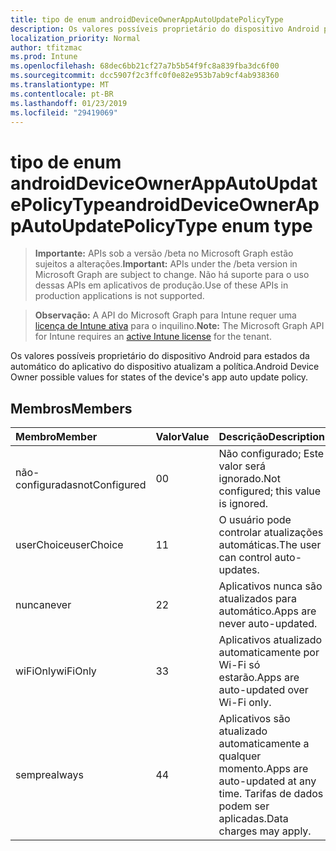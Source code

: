 ```yaml
---
title: tipo de enum androidDeviceOwnerAppAutoUpdatePolicyType
description: Os valores possíveis proprietário do dispositivo Android para estados da automático do aplicativo do dispositivo atualizam a política.
localization_priority: Normal
author: tfitzmac
ms.prod: Intune
ms.openlocfilehash: 68dec6bb21cf27a7b5b54f9fc8a839fba3dc6f00
ms.sourcegitcommit: dcc5907f2c3ffc0f0e82e953b7ab9cf4ab938360
ms.translationtype: MT
ms.contentlocale: pt-BR
ms.lasthandoff: 01/23/2019
ms.locfileid: "29419069"
---
```

# <a name="androiddeviceownerappautoupdatepolicytype-enum-type"></a><span data-ttu-id="cee03-103">tipo de enum androidDeviceOwnerAppAutoUpdatePolicyType</span><span class="sxs-lookup"><span data-stu-id="cee03-103">androidDeviceOwnerAppAutoUpdatePolicyType enum type</span></span>

> <span data-ttu-id="cee03-104">**Importante:** APIs sob a versão /beta no Microsoft Graph estão sujeitos a alterações.</span><span class="sxs-lookup"><span data-stu-id="cee03-104">**Important:** APIs under the /beta version in Microsoft Graph are subject to change.</span></span> <span data-ttu-id="cee03-105">Não há suporte para o uso dessas APIs em aplicativos de produção.</span><span class="sxs-lookup"><span data-stu-id="cee03-105">Use of these APIs in production applications is not supported.</span></span>

> <span data-ttu-id="cee03-106">**Observação:** A API do Microsoft Graph para Intune requer uma [licença de Intune ativa](https://go.microsoft.com/fwlink/?linkid=839381) para o inquilino.</span><span class="sxs-lookup"><span data-stu-id="cee03-106">**Note:** The Microsoft Graph API for Intune requires an [active Intune license](https://go.microsoft.com/fwlink/?linkid=839381) for the tenant.</span></span>

<span data-ttu-id="cee03-107">Os valores possíveis proprietário do dispositivo Android para estados da automático do aplicativo do dispositivo atualizam a política.</span><span class="sxs-lookup"><span data-stu-id="cee03-107">Android Device Owner possible values for states of the device's app auto update policy.</span></span>

## <a name="members"></a><span data-ttu-id="cee03-108">Membros</span><span class="sxs-lookup"><span data-stu-id="cee03-108">Members</span></span>
|<span data-ttu-id="cee03-109">Membro</span><span class="sxs-lookup"><span data-stu-id="cee03-109">Member</span></span>|<span data-ttu-id="cee03-110">Valor</span><span class="sxs-lookup"><span data-stu-id="cee03-110">Value</span></span>|<span data-ttu-id="cee03-111">Descrição</span><span class="sxs-lookup"><span data-stu-id="cee03-111">Description</span></span>|
|:---|:---|:---|
|<span data-ttu-id="cee03-112">não-configuradas</span><span class="sxs-lookup"><span data-stu-id="cee03-112">notConfigured</span></span>|<span data-ttu-id="cee03-113">0</span><span class="sxs-lookup"><span data-stu-id="cee03-113">0</span></span>|<span data-ttu-id="cee03-114">Não configurado; Este valor será ignorado.</span><span class="sxs-lookup"><span data-stu-id="cee03-114">Not configured; this value is ignored.</span></span>|
|<span data-ttu-id="cee03-115">userChoice</span><span class="sxs-lookup"><span data-stu-id="cee03-115">userChoice</span></span>|<span data-ttu-id="cee03-116">1</span><span class="sxs-lookup"><span data-stu-id="cee03-116">1</span></span>|<span data-ttu-id="cee03-117">O usuário pode controlar atualizações automáticas.</span><span class="sxs-lookup"><span data-stu-id="cee03-117">The user can control auto-updates.</span></span>|
|<span data-ttu-id="cee03-118">nunca</span><span class="sxs-lookup"><span data-stu-id="cee03-118">never</span></span>|<span data-ttu-id="cee03-119">2</span><span class="sxs-lookup"><span data-stu-id="cee03-119">2</span></span>|<span data-ttu-id="cee03-120">Aplicativos nunca são atualizados para automático.</span><span class="sxs-lookup"><span data-stu-id="cee03-120">Apps are never auto-updated.</span></span>|
|<span data-ttu-id="cee03-121">wiFiOnly</span><span class="sxs-lookup"><span data-stu-id="cee03-121">wiFiOnly</span></span>|<span data-ttu-id="cee03-122">3</span><span class="sxs-lookup"><span data-stu-id="cee03-122">3</span></span>|<span data-ttu-id="cee03-123">Aplicativos atualizado automaticamente por Wi-Fi só estarão.</span><span class="sxs-lookup"><span data-stu-id="cee03-123">Apps are auto-updated over Wi-Fi only.</span></span>|
|<span data-ttu-id="cee03-124">sempre</span><span class="sxs-lookup"><span data-stu-id="cee03-124">always</span></span>|<span data-ttu-id="cee03-125">4</span><span class="sxs-lookup"><span data-stu-id="cee03-125">4</span></span>|<span data-ttu-id="cee03-126">Aplicativos são atualizado automaticamente a qualquer momento.</span><span class="sxs-lookup"><span data-stu-id="cee03-126">Apps are auto-updated at any time.</span></span> <span data-ttu-id="cee03-127">Tarifas de dados podem ser aplicadas.</span><span class="sxs-lookup"><span data-stu-id="cee03-127">Data charges may apply.</span></span>|




